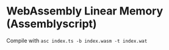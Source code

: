 # WebAssembly Linear Memory (Assemblyscript)

Compile with `asc index.ts -b index.wasm -t index.wat`
